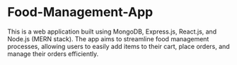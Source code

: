 # Food-Management-App
This is a web application built using MongoDB, Express.js, React.js, and Node.js (MERN stack). The app aims to streamline food management processes, allowing users to easily add items to their cart, place orders, and manage their orders efficiently.
